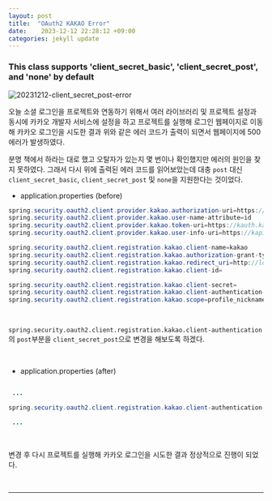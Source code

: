 ```yaml
---
layout: post
title:  "OAuth2 KAKAO Error" 
date:    2023-12-12 22:28:12 +09:00
categories: jekyll update
---
```


### This class supports 'client_secret_basic', 'client_secret_post', and 'none' by default

![20231212-client_secret_post-error](https://github.com/jiuseu/hyuntrace0915.github.io/assets/109057859/9d012073-42db-4e63-b1d0-ddf63a4f8d2e)

오늘 소셜 로그인을 프로젝트와 연동하기 위해서 여러 라이브러리 및 프로젝트 설정과 동시에 카카오 개발자 서비스에 설정을 하고 프로젝트를 실행해 로그인 웹페이지로 이동해 카카오 로그인을 시도한 결과 위와 같은 에러 코드가 출력이 되면서 웹페이지에 500에러가 발생하였다.<br>

분명 책에서 하라는 대로 했고 오탈자가 있는지 몇 번이나 확인했지만 에러의 원인을 찾지 못하였다.
그래서 다시 위에 출력된 에러 코드를 읽어보았는데 대충 ```post``` 대신 ```client_secret_basic```, ```client_secret_post``` 및 ```none```을 지원한다는 것이었다.<br>

- application.properties (before)

```java
spring.security.oauth2.client.provider.kakao.authorization-uri=https://kauth.kakao.com/oauth/authorize
spring.security.oauth2.client.provider.kakao.user-name-attribute=id
spring.security.oauth2.client.provider.kakao.token-uri=https://kauth.kakao.com/oauth/token
spring.security.oauth2.client.provider.kakao.user-info-uri=https://kapi.kakao.com/v2/user/me

spring.security.oauth2.client.registration.kakao.client-name=kakao
spring.security.oauth2.client.registration.kakao.authorization-grant-type=authorization_code
spring.security.oauth2.client.registration.kakao.redirect_uri=http://localhost:8080/login/oauth2/code/kakao
spring.security.oauth2.client.registration.kakao.client-id=

spring.security.oauth2.client.registration.kakao.client-secret=
spring.security.oauth2.client.registration.kakao.client-authentication-method=post // 바꿔줄 부분
spring.security.oauth2.client.registration.kakao.scope=profile_nickname,account_email

```

<br>

```spring.security.oauth2.client.registration.kakao.client-authentication```의 ```post```부분을 ```client_secret_post```으로 변경을 해보도록 하겠다.

<br>

- application.properties (after)

```java

 ...

spring.security.oauth2.client.registration.kakao.client-authentication-method=client_secret_post

 ...

```

<br>

변경 후 다시 프로젝트를 실행해 카카오 로그인을 시도한 결과 정상적으로 진행이 되었다.

<br>


---------------------------------------




[jekyll-docs]: https://jekyllrb.com/docs/home
[jekyll-gh]:   https://github.com/jekyll/jekyll
[jekyll-talk]: https://talk.jekyllrb.com/